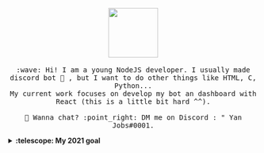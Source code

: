 <p align="center">
  <img src="https://i.pinimg.com/originals/ee/08/82/ee088299f0902b77ede4ce0736ddc6b8.gif" width="100px">
  <br><br>
  <samp>
    :wave: Hi! I am a young NodeJS developer. I usually made discord bot 🤖 , but I want to do other things like HTML, C, Python...
    <br>My current work focuses on develop my bot an dashboard with React (this is a little bit hard ^^).
    <br><br> 💬 Wanna chat? :point_right: DM me on Discord : " Yan Jobs#0001.
  </samp>
</p>

<details>
  <summary><b>:telescope: My 2021 goal</b></summary>
-[ ] I want to finish my discord bot 🤖 but I am not rich 🤑so to host it :/
-[ ] I want to finish my discord dashboard, but ... there is the same problem to host it :sob: .
</details>
